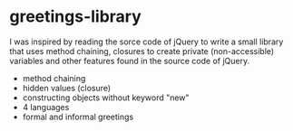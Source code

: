 # greetings-library

I was inspired by reading the sorce code of jQuery to write a small library that uses method chaining, 
closures to create private (non-accessible) variables and other features found in the source code of jQuery.

- method chaining
- hidden values (closure)
- constructing objects without keyword "new"
- 4 languages
- formal and informal greetings
